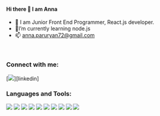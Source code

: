 
#### Hi there 👋 I am Anna

- 🔭 I am Junior Front End Programmer, React.js developer.
- 🌱I’m currently learning node.js
- 📫 anna.paruryan72@gmail.com


<br/>
 
### Connect with me:


[![](https://img.icons8.com/dusk/50/000000/linkedin--v2.png"width="30px")][linkedin]

### Languages and Tools:

[![](https://img.icons8.com/color/48/000000/html-5--v1.png)]()
[![](https://img.icons8.com/color/48/000000/javascript--v1.png)]()
[![](https://img.icons8.com/color/50/000000/react-native.png)]()
[![](https://www.iconfinder.com/icons/4691205/redux_icon)]()
[![](https://img.icons8.com/color/48/000000/css3.png)]()
[![](https://img.icons8.com/color/48/000000/bootstrap.png)]()
[![](https://img.icons8.com/external-tal-revivo-color-tal-revivo/48/000000/external-sass-a-style-sheet-professional-grade-css-extension-language-logo-color-tal-revivo.png)]()
[![](https://user-images.githubusercontent.com/71427017/151047608-eded7d56-dba2-4376-9ecd-69eb989da321.png)]()
[![](https://user-images.githubusercontent.com/71427017/151046937-20bad4f8-ff6a-4ed0-921e-26fea6f04cee.png)]()
[![](https://user-images.githubusercontent.com/71427017/151048309-de7b2e3a-309a-4db5-9294-8bd86e1311f1.png)]()



[linkedin]:https://www.linkedin.com/in/anna-paruryan-b2455122b/



